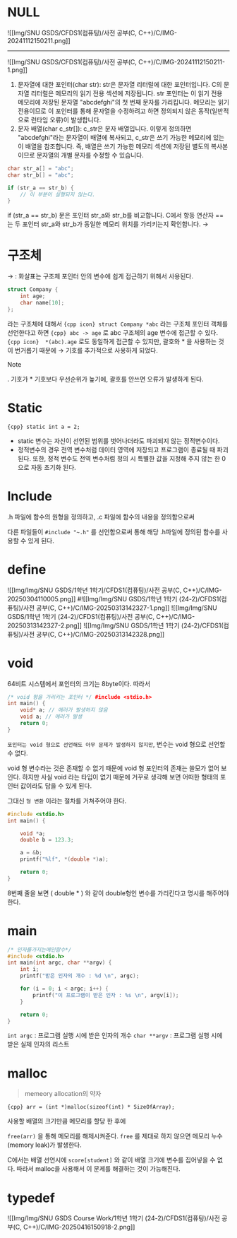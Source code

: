 # NULL

![[Img/SNU GSDS/CFDS1(컴퓨팅)/사전 공부(C, C++)/C/IMG-20241112150211.png]]


---

![[Img/SNU GSDS/CFDS1(컴퓨팅)/사전 공부(C, C++)/C/IMG-20241112150211-1.png]]
1. 문자열에 대한 포인터(char str):
	str은 문자열 리터럴에 대한 포인터입니다. C의 문자열 리터럴은 메모리의 읽기 전용 섹션에 저장됩니다. str 포인터는 이 읽기 전용 메모리에 저장된 문자열 "abcdefghi"의 첫 번째 문자를 가리킵니다. 메모리는 읽기 전용이므로 이 포인터를 통해 문자열을 수정하려고 하면 정의되지 않은 동작(일반적으로 런타임 오류)이 발생합니다.
2. 문자 배열(char c_str[]):
	c_str은 문자 배열입니다. 이렇게 정의하면 "abcdefghi"라는 문자열이 배열에 복사되고, c_str은 쓰기 가능한 메모리에 있는 이 배열을 참조합니다. 즉, 배열은 쓰기 가능한 메모리 섹션에 저장된 별도의 복사본이므로 문자열의 개별 문자를 수정할 수 있습니다.


```cpp title="String 생각해보기2" hl:1,4-6
char str_a[] = "abc";
char str_b[] = "abc";

if (str_a == str_b) {
    // 이 부분이 실행되지 않는다.
}
```
if (str_a == str_b) 문은 포인터 str_a와 str_b를 비교합니다.
C에서 항등 연산자 == 는 두 포인터 str_a와 str_b가 동일한 메모리 위치를 가리키는지 확인합니다.
→ 

# 구조체
→ : 화살표는 구조체 포인터 안의 변수에 쉽게 접근하기 위해서 사용된다. 
```cpp
struct Company {  
	int age; 
	char name[10];
};
```

라는 구조체에 대해서 
`{cpp icon} struct Company *abc` 라는 구조체 포인터 객체를 선언한다고 하면 `{cpp} abc -> age` 로 abc 구조체의 age 변수에 접근할 수 있다. 
`{cpp icon}  *(abc).age` 로도 동일하게 접근할 수 있지만, 괄호와 * 을 사용하는 것이 번거롭기 때문에 → 기호를 추가적으로 사용하게 되었다. 
> [!NOTE]
> . 기호가 * 기호보다 우선순위가 높기에, 괄호를 안쓰면 오류가 발생하게 된다. 

# Static

`{cpp} static int a = 2;`
- static 변수는 자신이 선언된 범위를 벗어나더라도 파괴되지 않는 정적변수이다. 
- 정적변수의 경우 전역 변수처럼 데이터 영역에 저장되고 프로그램이 종료될 때 파괴된다. 또한, 정적 변수도 전역 변수처럼 정의 시 특별한 값을 지정해 주지 않는 한 0으로 자동 초기화 된다. 

# Include

.h 파일에 함수의 원형을 정의하고,
.c 파일에 함수의 내용을 정의함으로써

다른 파일들이 `#include "~.h"` 를 선언함으로써 통해 해당 .h파일에 정의된 함수를 사용할 수 있게 된다. 

# define
![[Img/Img/SNU GSDS/1학년 1학기/CFDS1(컴퓨팅)/사전 공부(C, C++)/C/IMG-20250304110005.png]]
#![[Img/Img/SNU GSDS/1학년 1학기 (24-2)/CFDS1(컴퓨팅)/사전 공부(C, C++)/C/IMG-20250313142327-1.png]]
![[Img/Img/SNU GSDS/1학년 1학기 (24-2)/CFDS1(컴퓨팅)/사전 공부(C, C++)/C/IMG-20250313142327-2.png]]
![[Img/Img/SNU GSDS/1학년 1학기 (24-2)/CFDS1(컴퓨팅)/사전 공부(C, C++)/C/IMG-20250313142328.png]]
# void

64비트 시스템에서 포인터의 크기는 8byte이다. 따라서
```cpp hl:3-4
/* void 형을 가리키는 포인터 */ #include <stdio.h>  
int main() {
	void* a; // 에러가 발생하지 않음
	void a; // 에러가 발생 
	return 0;
}
```
`포인터는 void 형으로 선언해도 아무 문제가 발생하지 않지만`, 변수는 void 형으로 선언할 수 없다. 

void 형 변수라는 것은 존재할 수 없기 때문에 void 형 포인터의 존재는 쓸모가 없어 보인다. 
하지만 사실 void 라는 타입이 없기 때문에 거꾸로 생각해 보면 어떠한 형태의 포인터 값이라도 담을 수 있게 된다. 

그대신 `형 변환` 이라는 절차를 거쳐주어야 한다. 

```cpp hl:8
#include <stdio.h> 
int main() {

	void *a;  
	double b = 123.3;

	a = &b;
	printf("%lf", *(double *)a);

	return 0; 
}
```
8번째 줄을 보면 ( double * ) 와 같이 double형인 변수를 가리킨다고 명시를 해주어야 한다. 
# main

```cpp
/* 인자를가지는메인함수*/  
#include <stdio.h>  
int main(int argc, char **argv) {
	int i;  
	printf("받은 인자의 개수 : %d \n", argc);

	for (i = 0; i < argc; i++) {  
		printf("이 프로그램이 받은 인자 : %s \n", argv[i]);
	}

	return 0; 
}
```

`int argc` : 프로그램 실행 시에 받은 인자의 개수
`char **argv` : 프로그램 실행 시에 받은 실제 인자의 리스트

# malloc
> memeory allocation의 약자

`{cpp} arr = (int *)malloc(sizeof(int) * SizeOfArray);`

사용할 배열의 크기만큼 메모리를 할당 한 후에 

`free(arr)` 을 통해 메모리를 해제시켜준다. 
`free` 를 제대로 하지 않으면 메모리 누수(memory leak)가 발생한다. 

C에서는 배열 선언시에 `score[student]` 와 같이 배열 크기에 변수를 집어넣을 수 없다. 
따라서 malloc을 사용해서 이 문제를 해결하는 것이 가능해진다. 
# typedef
![[Img/Img/SNU GSDS Course Work/1학년 1학기 (24-2)/CFDS1(컴퓨팅)/사전 공부(C, C++)/C/IMG-20250416150918-2.png]]
